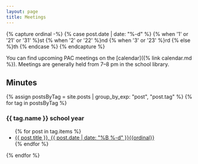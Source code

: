 ```yaml
---
layout: page
title: Meetings
---
```

{% capture ordinal -%}
{% case post.date | date: "%-d" %}
  {% when '1' or '21' or '31' %}st
  {% when '2' or '22' %}nd
  {% when '3' or '23' %}rd
  {% else %}th
{% endcase %}
{% endcapture %}

You can find upcoming PAC meetings on the [calendar]({% link calendar.md %}). Meetings are generally held from 7–8 pm in the school library.

## Minutes

{% assign postsByTag = site.posts | group_by_exp: "post", "post.tag" %}
{% for tag in postsByTag %}
<h3>{{ tag.name }} school year</h3>
<ul>
  {% for post in tag.items %}
  <li><a href="{{ post.url }}">{{ post.title }}, {{ post.date | date: "%B %-d" }}{{ordinal}}</a></li>
  {% endfor %}
</ul>
{% endfor %}
